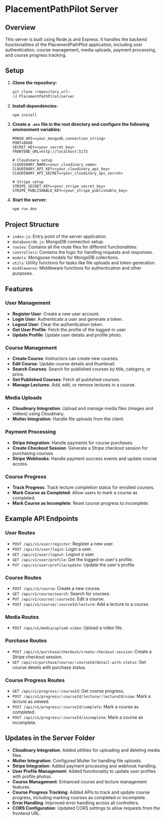 # PlacementPathPilot Server

## Overview

This server is built using Node.js and Express. It handles the backend functionalities of the PlacementPathPilot application, including user authentication, course management, media uploads, payment processing, and course progress tracking.

## Setup

1. **Clone the repository:**
    ```bash
    git clone <repository_url>
    cd PlacementPathPilot/server
    ```

2. **Install dependencies:**
    ```bash
    npm install
    ```

3. **Create a `.env` file in the root directory and configure the following environment variables:**
    ```properties
    MONGO_URI=<your_mongodb_connection_string>
    PORT=8080
    SECRET_KEY=<your_secret_key>
    FRONTEND_URL=http://localhost:5173

    # Cloudinary setup
    CLOUDINARY_NAME=<your_cloudinary_name>
    CLOUDINARY_API_KEY=<your_cloudinary_api_key>
    CLOUDINARY_API_SECRET=<your_cloudinary_api_secret>

    # Stripe setup
    STRIPE_SECRET_KEY=<your_stripe_secret_key>
    STRIPE_PUBLISHABLE_KEY=<your_stripe_publishable_key>
    ```

4. **Start the server:**
    ```bash
    npm run dev
    ```

## Project Structure

- `index.js`: Entry point of the server application.
- `database/db.js`: MongoDB connection setup.
- `routes`: Contains all the route files for different functionalities.
- `controllers`: Contains the logic for handling requests and responses.
- `models`: Mongoose models for MongoDB collections.
- `utils`: Utility functions for tasks like file uploads and token generation.
- `middlewares`: Middleware functions for authentication and other purposes.

## Features

### User Management

- **Register User**: Create a new user account.
- **Login User**: Authenticate a user and generate a token.
- **Logout User**: Clear the authentication token.
- **Get User Profile**: Fetch the profile of the logged-in user.
- **Update Profile**: Update user details and profile photo.

### Course Management

- **Create Course**: Instructors can create new courses.
- **Edit Course**: Update course details and thumbnail.
- **Search Courses**: Search for published courses by title, category, or price.
- **Get Published Courses**: Fetch all published courses.
- **Manage Lectures**: Add, edit, or remove lectures in a course.

### Media Uploads

- **Cloudinary Integration**: Upload and manage media files (images and videos) using Cloudinary.
- **Multer Integration**: Handle file uploads from the client.

### Payment Processing

- **Stripe Integration**: Handle payments for course purchases.
- **Create Checkout Session**: Generate a Stripe checkout session for purchasing courses.
- **Stripe Webhooks**: Handle payment success events and update course access.

### Course Progress

- **Track Progress**: Track lecture completion status for enrolled courses.
- **Mark Course as Completed**: Allow users to mark a course as completed.
- **Mark Course as Incomplete**: Reset course progress to incomplete.

## Example API Endpoints

### User Routes

- `POST /api/v1/user/register`: Register a new user.
- `POST /api/v1/user/login`: Login a user.
- `GET /api/v1/user/logout`: Logout a user.
- `GET /api/v1/user/profile`: Get the logged-in user's profile.
- `PUT /api/v1/user/profile/update`: Update the user's profile.

### Course Routes

- `POST /api/v1/course`: Create a new course.
- `GET /api/v1/course/search`: Search for courses.
- `PUT /api/v1/course/:courseId`: Edit a course.
- `POST /api/v1/course/:courseId/lecture`: Add a lecture to a course.

### Media Routes

- `POST /api/v1/media/upload-video`: Upload a video file.

### Purchase Routes

- `POST /api/v1/purchase/checkout/create-checkout-session`: Create a Stripe checkout session.
- `GET /api/v1/purchase/course/:courseId/detail-with-status`: Get course details with purchase status.

### Course Progress Routes

- `GET /api/v1/progress/:courseId`: Get course progress.
- `POST /api/v1/progress/:courseId/lecture/:lectureId/view`: Mark a lecture as viewed.
- `POST /api/v1/progress/:courseId/complete`: Mark a course as completed.
- `POST /api/v1/progress/:courseId/incomplete`: Mark a course as incomplete.

## Updates in the Server Folder

- **Cloudinary Integration**: Added utilities for uploading and deleting media files.
- **Multer Integration**: Configured Multer for handling file uploads.
- **Stripe Integration**: Added payment processing and webhook handling.
- **User Profile Management**: Added functionality to update user profiles with profile photos.
- **Course Management**: Enhanced course and lecture management features.
- **Course Progress Tracking**: Added APIs to track and update course progress, including marking courses as completed or incomplete.
- **Error Handling**: Improved error handling across all controllers.
- **CORS Configuration**: Updated CORS settings to allow requests from the frontend URL.
